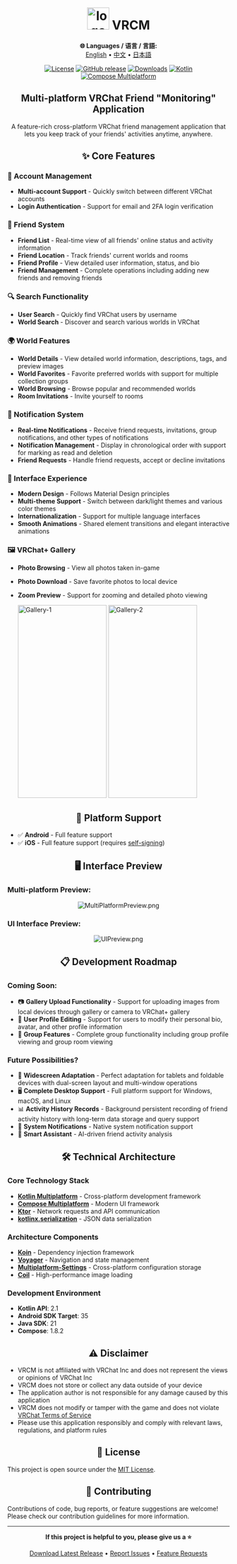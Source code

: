 <div align="center">

# <img src="image/Logo.png" width="50" height="50"  alt="logo"/> VRCM

<!-- Language Selection -->
**🌐 Languages / 语言 / 言語:**  
[English](README.md) • [中文](README_ZH.md) • [日本語](README_JP.md)


[![License](https://img.shields.io/badge/License-MIT-blue.svg)](https://opensource.org/licenses/MIT)
[![GitHub release](https://img.shields.io/github/release/vrcm-team/VRCM.svg)](https://github.com/vrcm-team/VRCM/releases/latest)
[![Downloads](https://img.shields.io/github/downloads/vrcm-team/VRCM/total?color=6451f1)](https://github.com/vrcm-team/VRCM/releases/latest)
[![Kotlin](https://img.shields.io/badge/Kotlin-2.1-blue.svg?logo=kotlin)](https://kotlinlang.org)
[![Compose Multiplatform](https://img.shields.io/badge/Compose%20Multiplatform-1.8.2-blue)](https://www.jetbrains.com/lp/compose-multiplatform/)

## Multi-platform VRChat Friend "Monitoring" Application

A feature-rich cross-platform VRChat friend management application that lets you keep track of your friends' activities anytime, anywhere.

</div>

<div align="center">

## ✨ Core Features

</div>

### 🔐 Account Management
- **Multi-account Support** - Quickly switch between different VRChat accounts
- **Login Authentication** - Support for email and 2FA login verification

### 👥 Friend System
- **Friend List** - Real-time view of all friends' online status and activity information
- **Friend Location** - Track friends' current worlds and rooms
- **Friend Profile** - View detailed user information, status, and bio
- **Friend Management** - Complete operations including adding new friends and removing friends

### 🔍 Search Functionality
- **User Search** - Quickly find VRChat users by username
- **World Search** - Discover and search various worlds in VRChat

### 🌍 World Features
- **World Details** - View detailed world information, descriptions, tags, and preview images
- **World Favorites** - Favorite preferred worlds with support for multiple collection groups
- **World Browsing** - Browse popular and recommended worlds
- **Room Invitations** - Invite yourself to rooms

### 🔔 Notification System
- **Real-time Notifications** - Receive friend requests, invitations, group notifications, and other types of notifications
- **Notification Management** - Display in chronological order with support for marking as read and deletion
- **Friend Requests** - Handle friend requests, accept or decline invitations

### 🎨 Interface Experience
- **Modern Design** - Follows Material Design principles
- **Multi-theme Support** - Switch between dark/light themes and various color themes
- **Internationalization** - Support for multiple language interfaces
- **Smooth Animations** - Shared element transitions and elegant interactive animations

### 🖼️ VRChat+ Gallery
- **Photo Browsing** - View all photos taken in-game
- **Photo Download** - Save favorite photos to local device
- **Zoom Preview** - Support for zooming and detailed photo viewing

  <img src="image/Gallery-1.png" width="201" height="437"  alt="Gallery-1"/>
  <img src="image/Gallery-2.png" width="201" height="437"  alt="Gallery-2"/>

<div align="center">

## 📱 Platform Support

</div>

- ✅ **Android** - Full feature support
- ✅ **iOS** - Full feature support (requires [self-signing](self-signing.md))

<div align="center">

## 🖥️ Interface Preview

</div>

### Multi-platform Preview:

<div align="center">

![MultiPlatformPreview.png](image/MultiPlatformPreview.png)

</div>

### UI Interface Preview:

<div align="center">

![UIPreview.png](image/UIPreview.png)

</div>

<div align="center">

## 📋 Development Roadmap

</div>

### Coming Soon:
- 📷 **Gallery Upload Functionality** - Support for uploading images from local devices through gallery or camera to VRChat+ gallery
- 👤 **User Profile Editing** - Support for users to modify their personal bio, avatar, and other profile information
- 👥 **Group Features** - Complete group functionality including group profile viewing and group room viewing

### Future Possibilities?
- 📱 **Widescreen Adaptation** - Perfect adaptation for tablets and foldable devices with dual-screen layout and multi-window operations
- 🖥️ **Complete Desktop Support** - Full platform support for Windows, macOS, and Linux
- 📊 **Activity History Records** - Background persistent recording of friend activity history with long-term data storage and query support
- 📢 **System Notifications** - Native system notification support
- 🤖 **Smart Assistant** - AI-driven friend activity analysis

<div align="center">

## 🛠️ Technical Architecture

</div>

### Core Technology Stack
- **[Kotlin Multiplatform](https://kotlinlang.org/multiplatform/)** - Cross-platform development framework
- **[Compose Multiplatform](https://www.jetbrains.com/lp/compose-multiplatform/)** - Modern UI framework
- **[Ktor](https://ktor.io/)** - Network requests and API communication
- **[kotlinx.serialization](https://github.com/Kotlin/kotlinx.serialization)** - JSON data serialization

### Architecture Components
- **[Koin](https://github.com/InsertKoinIO/koin)** - Dependency injection framework
- **[Voyager](https://github.com/adrielcafe/voyager)** - Navigation and state management
- **[Multiplatform-Settings](https://github.com/russhwolf/multiplatform-settings)** - Cross-platform configuration storage
- **[Coil](https://github.com/coil-kt/coil)** - High-performance image loading

### Development Environment
- **Kotlin API**: 2.1
- **Android SDK Target**: 35
- **Java SDK**: 21
- **Compose**: 1.8.2

<div align="center">

## ⚠️ Disclaimer

</div>

- VRCM is not affiliated with VRChat Inc and does not represent the views or opinions of VRChat Inc
- VRCM does not store or collect any data outside of your device
- The application author is not responsible for any damage caused by this application
- VRCM does not modify or tamper with the game and does not violate [VRChat Terms of Service](https://hello.vrchat.com/legal)
- Please use this application responsibly and comply with relevant laws, regulations, and platform rules

<div align="center">

## 📄 License

</div>

This project is open source under the [MIT License](LICENSE).

<div align="center">

## 🤝 Contributing

</div>

Contributions of code, bug reports, or feature suggestions are welcome! Please check our contribution guidelines for more information.

---

<div align="center">

**If this project is helpful to you, please give us a ⭐**

[Download Latest Release](https://github.com/vrcm-team/VRCM/releases/latest) • [Report Issues](https://github.com/vrcm-team/VRCM/issues) • [Feature Requests](https://github.com/vrcm-team/VRCM/discussions)

</div>
